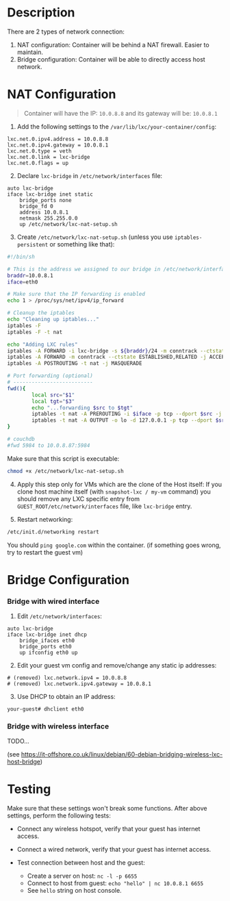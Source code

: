 # Description 

There are 2 types of network connection: 

1. NAT configuration: Container will be behind a NAT firewall. Easier to maintain.
2. Bridge configuration: Container will be able to directly access host network.

# NAT Configuration

> Container will have the IP: `10.0.8.8` and its gateway will be: `10.0.8.1`

1. Add the following settings to the `/var/lib/lxc/your-container/config`: 

```
lxc.net.0.ipv4.address = 10.0.8.8
lxc.net.0.ipv4.gateway = 10.0.8.1
lxc.net.0.type = veth
lxc.net.0.link = lxc-bridge
lxc.net.0.flags = up
```

2. Declare `lxc-bridge` in `/etc/network/interfaces` file: 

```
auto lxc-bridge
iface lxc-bridge inet static
    bridge_ports none
    bridge_fd 0
    address 10.0.8.1
    netmask 255.255.0.0
    up /etc/network/lxc-nat-setup.sh 
```

3. Create `/etc/network/lxc-nat-setup.sh` (unless you use `iptables-persistent` or something like that):


```bash
#!/bin/sh

# This is the address we assigned to our bridge in /etc/network/interfaces
braddr=10.0.8.1
iface=eth0

# Make sure that the IP forwarding is enabled
echo 1 > /proc/sys/net/ipv4/ip_forward

# Cleanup the iptables
echo "Cleaning up iptables..."
iptables -F
iptables -F -t nat

echo "Adding LXC rules"
iptables -A FORWARD -i lxc-bridge -s ${braddr}/24 -m conntrack --ctstate NEW -jACCEPT
iptables -A FORWARD -m conntrack --ctstate ESTABLISHED,RELATED -j ACCEPT
iptables -A POSTROUTING -t nat -j MASQUERADE

# Port forwarding (optional)
# --------------------------
fwd(){
        local src="$1"
        local tgt="$3"
        echo "...forwarding $src to $tgt"
        iptables -t nat -A PREROUTING -i $iface -p tcp --dport $src -j DNAT --to $tgt
        iptables -t nat -A OUTPUT -o lo -d 127.0.0.1 -p tcp --dport $src -j DNAT  --to-destination $tgt
}

# couchdb
#fwd 5984 to 10.0.8.87:5984

```

Make sure that this script is executable:

```bash
chmod +x /etc/network/lxc-nat-setup.sh
```

4. Apply this step only for VMs which are the clone of the Host itself: If you clone host machine itself (with `snapshot-lxc / my-vm` command) you should remove any LXC specific entry from `GUEST_ROOT/etc/network/interfaces` file, like `lxc-bridge` entry. 


5. Restart networking: 
```bash
/etc/init.d/networking restart
```

You should `ping google.com` within the container. (if something goes wrong, try to restart the guest vm)


# Bridge Configuration

### Bridge with wired interface

1. Edit `/etc/network/interfaces`:

```
auto lxc-bridge
iface lxc-bridge inet dhcp
    bridge_ifaces eth0
    bridge_ports eth0
    up ifconfig eth0 up
```

2. Edit your guest vm config and remove/change any static ip addresses: 

```
# (removed) lxc.network.ipv4 = 10.0.8.8
# (removed) lxc.network.ipv4.gateway = 10.0.8.1
```

3. Use DHCP to obtain an IP address: 

```
your-guest# dhclient eth0
```

### Bridge with wireless interface 

TODO...

(see https://it-offshore.co.uk/linux/debian/60-debian-bridging-wireless-lxc-host-bridge)

# Testing

Make sure that these settings won't break some functions. After above settings, perform the 
following tests:

* Connect any wireless hotspot, verify that your guest has internet access.

* Connect a wired network, verify that your guest has internet access.

* Test connection between host and the guest: 

  * Create a server on host: `nc -l -p 6655`
  * Connect to host from guest: `echo "hello" | nc 10.0.8.1 6655`
  * See `hello` string on host console.




